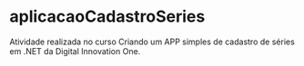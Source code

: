 # aplicacaoCadastroSeries
Atividade realizada no curso Criando um APP simples de cadastro de séries em .NET da Digital Innovation One.
